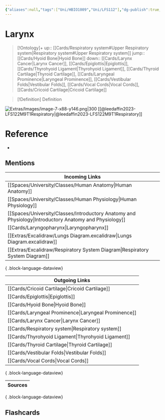 ```yaml
---
{"aliases":null,"tags":["Uni/HBIO1009","Uni/LFS112"],"dg-publish":true,"permalink":"/cards/larynx/","dgPassFrontmatter":true}
---
```


# Larynx

> [!Ontology]+
> up:: [[Cards/Respiratory system#Upper Respiratory system\|Respiratory system#Upper Respiratory system]]
> jump:: [[Cards/Hyoid Bone\|Hyoid Bone]]
> down:: [[Cards/Larynx Cancer\|Larynx Cancer]], [[Cards/Epiglottis\|Epiglottis]], [[Cards/Thyrohyoid Ligament\|Thyrohyoid Ligament]], [[Cards/Thyroid Cartilage\|Thyroid Cartilage]], [[Cards/Laryngeal Prominence\|Laryngeal Prominence]], [[Cards/Vestibular Folds\|Vestibular Folds]], [[Cards/Vocal Cords\|Vocal Cords]], [[Cards/Cricoid Cartilage\|Cricoid Cartilage]]

> [!Definition] Definition

![Extras/Images/image-7-x88-y146.png|300](/img/user/Extras/Images/image-7-x88-y146.png)
[[@leedaffin2023-LFS122M9T1Respiratory\|@leedaffin2023-LFS122M9T1Respiratory]]

# Reference

- 

## Mentions

| Incoming Links                                                                                            |
| --------------------------------------------------------------------------------------------------------- |
| [[Spaces/University/Classes/Human Anatomy\|Human Anatomy]]                                             |
| [[Spaces/University/Classes/Human Physiology\|Human Physiology]]                                       |
| [[Spaces/University/Classes/Introductory Anatomy and Physiology\|Introductory Anatomy and Physiology]] |
| [[Cards/Laryngopharynx\|Laryngopharynx]]                                                               |
| [[Extras/Excalidraw/Lungs Diagram.excalidraw\|Lungs Diagram.excalidraw]]                               |
| [[Extras/Excalidraw/Respiratory System Diagram\|Respiratory System Diagram]]                           |

{ .block-language-dataview}

| Outgoing Links                                          |
| ------------------------------------------------------- |
| [[Cards/Cricoid Cartilage\|Cricoid Cartilage]]       |
| [[Cards/Epiglottis\|Epiglottis]]                     |
| [[Cards/Hyoid Bone\|Hyoid Bone]]                     |
| [[Cards/Laryngeal Prominence\|Laryngeal Prominence]] |
| [[Cards/Larynx Cancer\|Larynx Cancer]]               |
| [[Cards/Respiratory system\|Respiratory system]]     |
| [[Cards/Thyrohyoid Ligament\|Thyrohyoid Ligament]]   |
| [[Cards/Thyroid Cartilage\|Thyroid Cartilage]]       |
| [[Cards/Vestibular Folds\|Vestibular Folds]]         |
| [[Cards/Vocal Cords\|Vocal Cords]]                   |

{ .block-language-dataview}

| Sources |
| ------- |

{ .block-language-dataview}

## Flashcards
